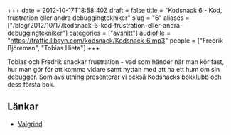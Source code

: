 +++
date = 2012-10-17T18:58:40Z
draft = false
title = "Kodsnack 6 - Kod, frustration eller andra debuggingtekniker"
slug = "6"
aliases = ["/blog/2012/10/17/kodsnack-6-kod-frustration-eller-andra-debuggingtekniker"]
categories = ["avsnitt"]
audiofile = "https://traffic.libsyn.com/kodsnack/Kodsnack_6.mp3"
people = ["Fredrik Björeman", "Tobias Hieta"]
+++

Tobias och Fredrik snackar frustration - vad som händer när man kör fast, hur man gör för att komma vidare samt nyttan med att ha ett hum om sin debugger. Som avslutning presenterar vi också Kodsnacks bokklubb och dess första bok.

## Länkar ##

* [Valgrind](http://valgrind.org)

